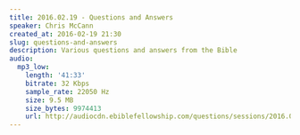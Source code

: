 ```yaml
---
title: 2016.02.19 - Questions and Answers
speaker: Chris McCann
created_at: 2016-02-19 21:30
slug: questions-and-answers
description: Various questions and answers from the Bible
audio:
  mp3_low:
    length: '41:33'
    bitrate: 32 Kbps
    sample_rate: 22050 Hz
    size: 9.5 MB
    size_bytes: 9974413
    url: http://audiocdn.ebiblefellowship.com/questions/sessions/2016.02.19_McCann_-_Questions_and_Answers.mp3
---
```

